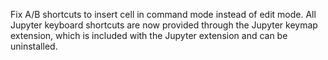 Fix A/B shortcuts to insert cell in command mode instead of edit mode. All Jupyter keyboard shortcuts are now provided through the Jupyter keymap extension, which is included with the Jupyter extension and can be uninstalled.